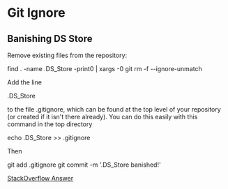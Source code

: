 # Git Ignore



## Banishing DS Store




Remove existing files from the repository:

find . -name .DS_Store -print0 | xargs -0 git rm -f --ignore-unmatch

Add the line

.DS_Store

to the file .gitignore, which can be found at the top level of your repository (or created if it isn't there already). You can do this easily with this command in the top directory

echo .DS_Store >> .gitignore

Then

git add .gitignore
git commit -m '.DS_Store banished!'

[StackOverflow Answer](https://stackoverflow.com/a/107921)

